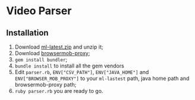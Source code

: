 Video Parser
===

Installation
---

1. Download [ml-latest.zip](https://grouplens.org/datasets/movielens/) and unzip it;
2. Download [browsermob-proxy](http://bmp.lightbody.net/);
3. `gem install bundler`;
4. `bundle install` to install all the gem vendors
5. Edit `parser.rb`, `ENV["CSV_PATH"]`, `ENV["JAVA_HOME"]` and `ENV["BROWSER_MOB_PROXY"]` to your `ml-lastest` path, java home path and browsermob-proxy path;
6. `ruby parser.rb` you are ready to go.
